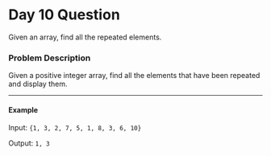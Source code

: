 # Day 10 Question

Given an array, find all the repeated elements.

### Problem Description

Given a positive integer array, find all the elements that have been repeated and display them.

---

#### Example

Input: `{1, 3, 2, 7, 5, 1, 8, 3, 6, 10}`

Output: `1, 3`

